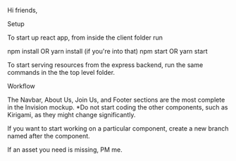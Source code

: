Hi friends,

Setup

To start up react app, from inside the client folder run

npm install OR yarn install (if you're into that)
npm start   OR yarn start

To start serving resources from the express backend, run the same commands in the the top level folder.

Workflow

The Navbar, About Us, Join Us, and Footer sections are the most complete in the Invision mockup.
*Do not start coding the other components, such as Kirigami, as they might change significantly.

If you want to start working on a particular component, create a new branch named after the component.

If an asset you need is missing, PM me.